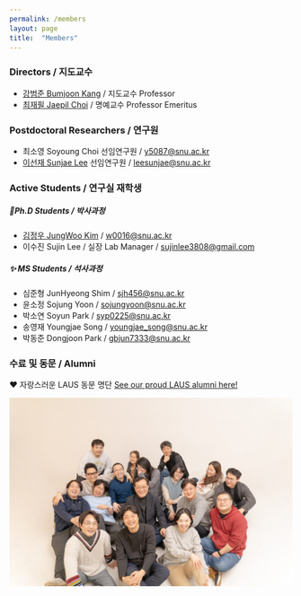 ```yaml
---
permalink: /members
layout: page
title:  "Members"
---
```


### Directors / 지도교수

- [강범준 Bumjoon Kang](/professor) / 지도교수 Professor
- [최재필 Jaepil Choi](/professor0) / 명예교수 Professor Emeritus

### Postdoctoral Researchers / 연구원

<!-- 
- 김영우 Youngwoo Kim 책임연구원 / <span class="email">willtill@snu.ac.kr</span>
- 이태규 TaeGyu Lee 선임연구원 / <span class="email">tegyu@snu.ac.kr</span>
-->
- 최소영 Soyoung Choi 선임연구원 / <span class="email">y5087@snu.ac.kr</span>
- [이선재 Sunjae Lee](https://urbanin-sj.github.io/about/) 선임연구원 / <span class="email">leesunjae@snu.ac.kr</span> 

### Active Students / 연구실 재학생

##### 🌟Ph.D Students / 박사과정
- [김정우 JungWoo Kim](https://w0016.github.io/about/) / <span class="email">w0016@snu.ac.kr</span>
- 이수진 Sujin Lee / 실장 Lab Manager / <span class="email">sujinlee3808@gmail.com</span>

##### ✨ MS Students / 석사과정
- 심준형 JunHyeong Shim / <span class="email">sjh456@snu.ac.kr</span>
- 윤소정 Sojung Yoon / <span class="email">sojungyoon@snu.ac.kr</span>
- 박소연 Soyun Park / <span class="email">syp0225@snu.ac.kr</span>
- 송영재 Youngjae Song / <span class="email">youngjae_song@snu.ac.kr</span>
- 박동준 Dongjoon Park / <span class="email">gbjun7333@snu.ac.kr</span>
  
### 수료 및 동문 / Alumni

❤️ 자랑스러운 LAUS 동문 명단 [See our proud LAUS alumni here!](https://snu-laus.notion.site/Alumni-c5afa827529c47df91dd701b1085f96d?pvs=4)

![x](img_2023_gunsan.jpg)
